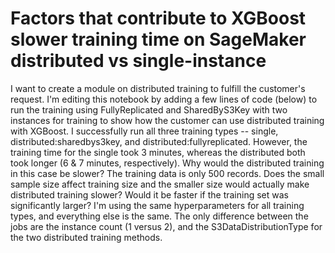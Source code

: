 
# Factors that contribute to XGBoost slower training time on SageMaker distributed vs single-instance

I want to create a module on distributed training to fulfill the customer's request. I'm editing this notebook by adding a few lines of code (below) to run the training using FullyReplicated and SharedByS3Key with two instances for training to show how the customer can use distributed training with XGBoost.
I successfully run all three training types -- single, distributed:sharedbys3key, and distributed:fullyreplicated. However, the training time for the single took 3 minutes, whereas the distributed both took longer (6 & 7 minutes, respectively).
Why would the distributed training in this case be slower? The training data is only 500 records. Does the small sample size affect training size and the smaller size would actually make distributed training slower? Would it be faster if the training set was significantly larger?
I'm using the same hyperparameters for all training types, and everything else is the same. The only difference between the jobs are the instance count (1 versus 2), and the S3DataDistributionType for the two distributed training methods.

        